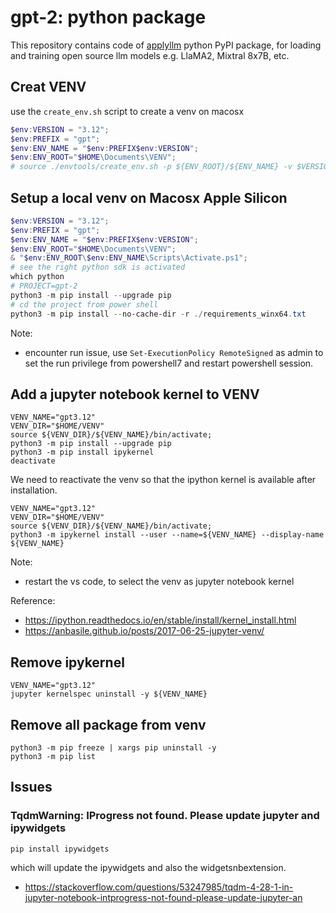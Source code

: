 # gpt-2: python package
This repository contains code of [applyllm](https://pypi.org/project/applyllm/) python PyPI package, for loading and training open source llm models e.g. LlaMA2, Mixtral 8x7B, etc.

## Creat VENV
use the `create_env.sh` script to create a venv on macosx

```powershell
$env:VERSION = "3.12";
$env:PREFIX = "gpt";
$env:ENV_NAME = "$env:PREFIX$env:VERSION";
$env:ENV_ROOT="$HOME\Documents\VENV";
# source ./envtools/create_env.sh -p ${ENV_ROOT}/${ENV_NAME} -v $VERSION
```

## Setup a local venv on Macosx Apple Silicon
```powershell
$env:VERSION = "3.12";
$env:PREFIX = "gpt";
$env:ENV_NAME = "$env:PREFIX$env:VERSION";
$env:ENV_ROOT="$HOME\Documents\VENV";
& "$env:ENV_ROOT\$env:ENV_NAME\Scripts\Activate.ps1";
# see the right python sdk is activated
which python
# PROJECT=gpt-2
python3 -m pip install --upgrade pip
# cd the project from power shell
python3 -m pip install --no-cache-dir -r ./requirements_winx64.txt
```
Note: 
* encounter run issue, use `Set-ExecutionPolicy RemoteSigned` as admin to set the run privilege from powershell7 and restart powershell session.

## Add a jupyter notebook kernel to VENV
```shell
VENV_NAME="gpt3.12"
VENV_DIR="$HOME/VENV"
source ${VENV_DIR}/${VENV_NAME}/bin/activate;
python3 -m pip install --upgrade pip
python3 -m pip install ipykernel
deactivate
```

We need to reactivate the venv so that the ipython kernel is available after installation.
```shell
VENV_NAME="gpt3.12"
VENV_DIR="$HOME/VENV"
source ${VENV_DIR}/${VENV_NAME}/bin/activate;
python3 -m ipykernel install --user --name=${VENV_NAME} --display-name ${VENV_NAME}
```
Note: 
* restart the vs code, to select the venv as jupyter notebook kernel

Reference:
* https://ipython.readthedocs.io/en/stable/install/kernel_install.html
* https://anbasile.github.io/posts/2017-06-25-jupyter-venv/

## Remove ipykernel
```shell
VENV_NAME="gpt3.12"
jupyter kernelspec uninstall -y ${VENV_NAME}
```

## Remove all package from venv
```shell 
python3 -m pip freeze | xargs pip uninstall -y
python3 -m pip list
```

## Issues

### TqdmWarning: IProgress not found. Please update jupyter and ipywidgets
```
pip install ipywidgets
```
which will update the ipywidgets and also the widgetsnbextension.

* https://stackoverflow.com/questions/53247985/tqdm-4-28-1-in-jupyter-notebook-intprogress-not-found-please-update-jupyter-an